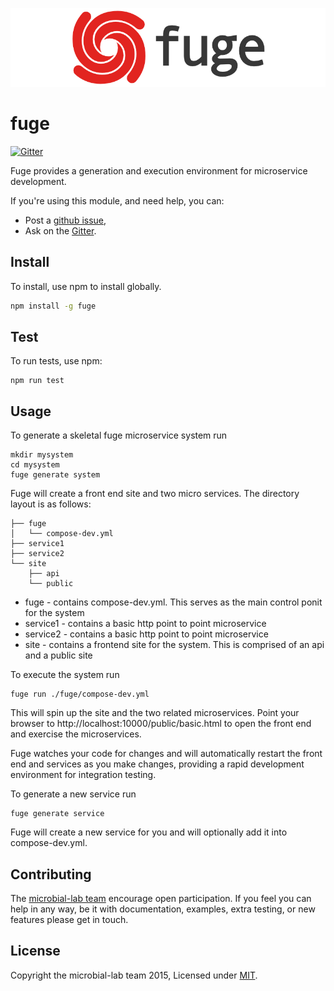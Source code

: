 ![fuge-logo](./assets/fuge-logo.png)

# fuge
[![Gitter][gitter-badge]][gitter-url]

Fuge provides a generation and execution environment for microservice development.

If you're using this module, and need help, you can:

- Post a [github issue][],
- Ask on the [Gitter][gitter-url].

## Install
To install, use npm to install globally.

```sh
npm install -g fuge
```

## Test
To run tests, use npm:

```
npm run test
```

## Usage

To generate a skeletal fuge microservice system run

```
mkdir mysystem
cd mysystem
fuge generate system
```

Fuge will create a front end site and two micro services. The directory layout is as follows:

```
├── fuge
│   └── compose-dev.yml
├── service1
├── service2
└── site
    ├── api
    └── public
```

* fuge - contains compose-dev.yml. This serves as the main control ponit for the system
* service1 - contains a basic http point to point microservice
* service2 - contains a basic http point to point microservice
* site - contains a frontend site for the system. This is comprised of an api and a public site

To execute the system run

```
fuge run ./fuge/compose-dev.yml
```

This will spin up the site and the two related microservices. Point your browser to http://localhost:10000/public/basic.html to open the front end
and exercise the microservices.

Fuge watches your code for changes and will automatically restart the front end and services as you make changes, providing a rapid development
environment for integration testing.

To generate a new service run

```
fuge generate service
```

Fuge will create a new service for you and will optionally add it into compose-dev.yml.

## Contributing
The [microbial-lab team][] encourage open participation. If you feel you can help in any way, be it with
documentation, examples, extra testing, or new features please get in touch.

## License
Copyright the microbial-lab team 2015, Licensed under [MIT][].

[microbial-lab team]: https://github.com/microbial-lab
[travis-badge]: https://travis-ci.org/microbial-lab/fuge-runner.svg
[travis-url]: https://travis-ci.org/microbial-lab/fuge-runner
[gitter-badge]: https://badges.gitter.im/Join%20Chat.svg
[gitter-url]: https://gitter.im/microbial-lab

[MIT]: ./LICENSE
[github issue]: https://github.com/microbial-lab/fuge-runner/issues/new
